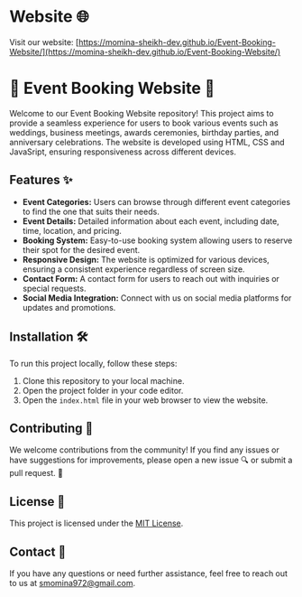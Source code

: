 # Website 🌐

Visit our website: [https://momina-sheikh-dev.github.io/Event-Booking-Website/](https://momina-sheikh-dev.github.io/Event-Booking-Website/)

# 🎉 Event Booking Website 📅

Welcome to our Event Booking Website repository! This project aims to provide a seamless experience for users to book various events such as weddings, business meetings, awards ceremonies, birthday parties, and anniversary celebrations. The website is developed using HTML, CSS and JavaSript, ensuring responsiveness across different devices.

## Features ✨

- **Event Categories:** Users can browse through different event categories to find the one that suits their needs.
- **Event Details:** Detailed information about each event, including date, time, location, and pricing.
- **Booking System:** Easy-to-use booking system allowing users to reserve their spot for the desired event.
- **Responsive Design:** The website is optimized for various devices, ensuring a consistent experience regardless of screen size.
- **Contact Form:** A contact form for users to reach out with inquiries or special requests.
- **Social Media Integration:** Connect with us on social media platforms for updates and promotions.


## Installation 🛠️

To run this project locally, follow these steps:

1. Clone this repository to your local machine.
2. Open the project folder in your code editor.
3. Open the `index.html` file in your web browser to view the website.

## Contributing 🤝

We welcome contributions from the community! If you find any issues or have suggestions for improvements, please open a new issue 🔍 or submit a pull request. 🔄

## License 📝

This project is licensed under the [MIT License](LICENSE).

## Contact 📧

If you have any questions or need further assistance, feel free to reach out to us at [smomina972@gmail.com](mailto:smomina972@gmail.com).


